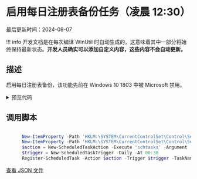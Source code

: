 # 启用每日注册表备份任务（凌晨 12:30）

最后更新时间：2024-08-07


!!! info
     开发文档是在每次编译 WinUtil 时自动生成的，这意味着其中一部分将始终保持最新状态。**开发人员确实可以添加自定义内容，这些内容不会自动更新。**
## 描述

启用每日注册表备份，该功能先前在 Windows 10 1803 中被 Microsoft 禁用。

<!-- BEGIN CUSTOM CONTENT -->

<!-- END CUSTOM CONTENT -->

<details>
<summary>预览代码</summary>

```json
{
  "Content": "Enable Daily Registry Backup Task 12.30am",
  "Description": "Enables daily registry backup, previously disabled by Microsoft in Windows 10 1803.",
  "category": "Features",
  "panel": "1",
  "Order": "a017_",
  "feature": [],
  "InvokeScript": [
    "
      New-ItemProperty -Path 'HKLM:\\SYSTEM\\CurrentControlSet\\Control\\Session Manager\\Configuration Manager' -Name 'EnablePeriodicBackup' -Type DWord -Value 1 -Force
      New-ItemProperty -Path 'HKLM:\\SYSTEM\\CurrentControlSet\\Control\\Session Manager\\Configuration Manager' -Name 'BackupCount' -Type DWord -Value 2 -Force
      $action = New-ScheduledTaskAction -Execute 'schtasks' -Argument '/run /i /tn \"\\Microsoft\\Windows\\Registry\\RegIdleBackup\"'
      $trigger = New-ScheduledTaskTrigger -Daily -At 00:30
      Register-ScheduledTask -Action $action -Trigger $trigger -TaskName 'AutoRegBackup' -Description 'Create System Registry Backups' -User 'System'
      "
  ],
  "link": "https://christitustech.github.io/winutil/dev/features/Features/RegBackup"
}
```

</details>

## 调用脚本

```powershell

      New-ItemProperty -Path 'HKLM:\SYSTEM\CurrentControlSet\Control\Session Manager\Configuration Manager' -Name 'EnablePeriodicBackup' -Type DWord -Value 1 -Force
      New-ItemProperty -Path 'HKLM:\SYSTEM\CurrentControlSet\Control\Session Manager\Configuration Manager' -Name 'BackupCount' -Type DWord -Value 2 -Force
      $action = New-ScheduledTaskAction -Execute 'schtasks' -Argument '/run /i /tn "\Microsoft\Windows\Registry\RegIdleBackup"'
      $trigger = New-ScheduledTaskTrigger -Daily -At 00:30
      Register-ScheduledTask -Action $action -Trigger $trigger -TaskName 'AutoRegBackup' -Description 'Create System Registry Backups' -User 'System'


```

<!-- BEGIN SECOND CUSTOM CONTENT -->

<!-- END SECOND CUSTOM CONTENT -->


[查看 JSON 文件](https://github.com/ChrisTitusTech/winutil/tree/main/config/feature.json)
